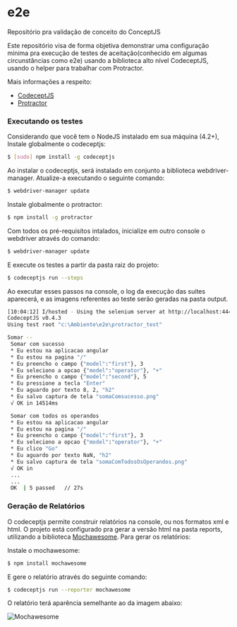 # e2e
Repositório pra validação de conceito do ConceptJS

Este repositório visa de forma objetiva demonstrar uma configuração mínima pra execução de testes de aceitação(conhecido em algumas circunstâncias como e2e) usando 
a biblioteca alto nível CodeceptJS, usando o helper para trabalhar com Protractor.

Mais informações a respeito:

* [CodeceptJS] 
* [Protractor]


### Executando os testes

Considerando que você tem o NodeJS instalado em sua máquina (4.2+), Instale globalmente o codeceptjs:

```sh
$ [sudo] npm install -g codeceptjs
```
 Ao instalar o codeceptjs, será instalado em conjunto a biblioteca webdriver-manager. Atualize-a executando o seguinte comando:
```sh
$ webdriver-manager update
```

 Instale globalmente o protractor: 
```sh
$ npm install -g protractor
```

Com todos os pré-requisitos intalados, inicialize em outro console o webdriver através do comando: 

```sh
$ webdriver-manager update
```

E execute os testes a partir da pasta raiz do projeto: 

```sh
$ codeceptjs run --steps
```

Ao executar esses passos na console, o log da execução das suites aparecerá, e as imagens referentes ao teste serão geradas na pasta output. 
	
```sh
[10:04:12] I/hosted - Using the selenium server at http://localhost:4444/wd/hub
CodeceptJS v0.4.3
Using test root "c:\Ambiente\e2e\protractor_test"

Somar --
 Somar com sucesso
 * Eu estou na aplicacao angular
 * Eu estou na pagina "/"
 * Eu preencho o campo {"model":"first"}, 3
 * Eu seleciono a opcao {"model":"operator"}, "+"
 * Eu preencho o campo {"model":"second"}, 5
 * Eu pressione a tecla "Enter"
 * Eu aguardo por texto 8, 2, "h2"
 * Eu salvo captura de tela "somaComsucesso.png"
 √ OK in 14514ms

 Somar com todos os operandos
 * Eu estou na aplicacao angular
 * Eu estou na pagina "/"
 * Eu preencho o campo {"model":"first"}, 3
 * Eu seleciono a opcao {"model":"operator"}, "+"
 * Eu clico "Go"
 * Eu aguardo por texto NaN, "h2"
 * Eu salvo captura de tela "somaComTodosOsOperandos.png"
 √ OK in 
 ...
 ...
 OK  | 5 passed   // 27s
```	

### Geração de Relatórios
O codeceptjs permite construir relatórios na console, ou nos formatos xml e html. O projeto está configurado pra gerar a versão html na pasta reports, utilizando a biblioteca [Mochawesome]. Para gerar os relatórios:

Instale o mochawesome: 

```sh
$ npm install mochawesome
```
E gere o relatório através do seguinte comando: 
	
```sh
$ codeceptjs run --reporter mochawesome
```

O relatório terá aparência semelhante ao da imagem abaixo:

![Mochawesome]({{site.baseurl}}/https://raw.githubusercontent.com/adamgruber/mochawesome/master/docs/mochawesome-1_4.png)

[CodeceptJS]: <codecept.io>
[Protractor]: <protractortest.org>
[Mochawesome]: <https://github.com/adamgruber/mochawesome>